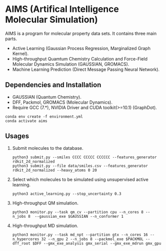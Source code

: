 # AIMS (Artifical Intelligence Molecular Simulation)
AIMS is a program for molecular property data sets. It contains three main parts.
- Active Learning (Gaussian Process Regression, Marginalized Graph Kernel).
- High-throughput Quamtum Chemistry Calculation and Force-Field Molecular Dynamics Simulation (GAUSSIAN, GROMACS).
- Machine Learning Prediction (Direct Message Passing Neural Network).

## Dependencies and Installation
- GAUSSIAN (Quantum Chemistry).
- DFF, Packmol, GROMACS (Molecular Dynamics).
- Require GCC (7.*), NVIDIA Driver and CUDA toolkit(>=10.1) (GraphDot).
 
```
conda env create -f environment.yml
conda activate aims
```

## Usages
1. Submit molecules to the database.
   ```
   python3 submit.py --smiles CCCC CCCCC CCCCCC --features_generator rdkit_2d_normalized
   python3 submit.py --file data/smiles.csv --features_generator rdkit_2d_normalized --heavy_atoms 0 20
   ```
2. Select which molecules to be simulated using unsupervised active learning.
   ```
   python3 active_learning.py --stop_uncertainty 0.3
   ```
3. High-throughput QM simulation.
   ```
   python3 monitor.py --task qm_cv --partition cpu --n_cores 8 --n_jobs 8  --gaussian_exe $GAUSSIAN --n_conformer 1
   ```
4. High-throughput MD simulation.
   ```
   python3 monitor.py --task md_npt --partition gtx --n_cores 16 --n_hypercores 32 --n_gpu 2 --n_jobs 8 --packmol_exe $PACKMOL --dff_root $DFF --gmx_exe_analysis gmx_serial --gmx_exe_mdrun gmx_gpu
   ```
   